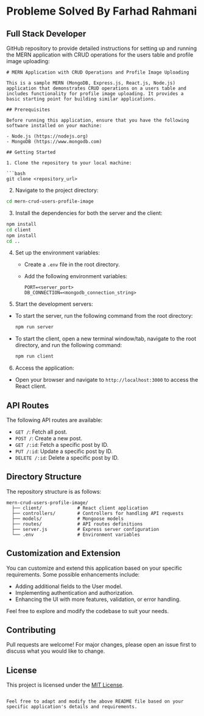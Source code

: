 # Probleme Solved By Farhad Rahmani 
## Full Stack Developer 
GitHub repository to provide detailed instructions for setting up and running the MERN application with CRUD operations for the users table and profile image uploading:

````
# MERN Application with CRUD Operations and Profile Image Uploading

This is a sample MERN (MongoDB, Express.js, React.js, Node.js) application that demonstrates CRUD operations on a users table and includes functionality for profile image uploading. It provides a basic starting point for building similar applications.

## Prerequisites

Before running this application, ensure that you have the following software installed on your machine:

- Node.js (https://nodejs.org)
- MongoDB (https://www.mongodb.com)

## Getting Started

1. Clone the repository to your local machine:

```bash
git clone <repository_url>
````

2. Navigate to the project directory:

```bash
cd mern-crud-users-profile-image
```

3. Install the dependencies for both the server and the client:

```bash
npm install
cd client
npm install
cd ..
```

4. Set up the environment variables:

   - Create a `.env` file in the root directory.
   - Add the following environment variables:

     ```
     PORT=<server_port>
     DB_CONNECTION=<mongodb_connection_string>
     ```

5. Start the development servers:

- To start the server, run the following command from the root directory:

  ```bash
  npm run server
  ```

- To start the client, open a new terminal window/tab, navigate to the root directory, and run the following command:

  ```bash
  npm run client
  ```

6. Access the application:

- Open your browser and navigate to `http://localhost:3000` to access the React client.

## API Routes

The following API routes are available:

- `GET /`: Fetch all post.
- `POST /`: Create a new post.
- `GET /:id`: Fetch a specific post by ID.
- `PUT /:id`: Update a specific post by ID.
- `DELETE /:id`: Delete a specific post by ID.

## Directory Structure

The repository structure is as follows:

```
mern-crud-users-profile-image/
  ├── client/             # React client application
  ├── controllers/        # Controllers for handling API requests
  ├── models/             # Mongoose models
  ├── routes/             # API routes definitions
  ├── server.js           # Express server configuration
  └── .env                # Environment variables
```

## Customization and Extension

You can customize and extend this application based on your specific requirements. Some possible enhancements include:

- Adding additional fields to the User model.
- Implementing authentication and authorization.
- Enhancing the UI with more features, validation, or error handling.

Feel free to explore and modify the codebase to suit your needs.

## Contributing

Pull requests are welcome! For major changes, please open an issue first to discuss what you would like to change.

## License

This project is licensed under the [MIT License](LICENSE).

```

Feel free to adapt and modify the above README file based on your specific application's details and requirements.
```
